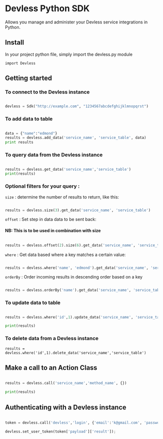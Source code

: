 # Devless Python SDK
Allows you manage and administer your Devless service integrations in Python.

## Install

In your project python file, simply import the devless.py module

`import Devless` 


## Getting started 

### To connect to the Devless instance 

```python

devless = Sdk("http://example.com", "1234567abcdefghijklmnopqrst")

```

### To add data to table 

```python

data = {"name":"edmond"}
results = devless.add_data('service_name', 'service_table', data)
print results

```

### To query data from the Devless instance 

```python

results = devless.get_data('service_name','service_table')
print(results)

```
### Optional filters for your query : 

``size`` : determine the number of results to return, like this:

```python

results = devless.size(3).get_data('service_name', 'service_table')

```

``offset`` : Set step in data data to be sent back: 

#### NB: This is to be used in combination with size

```python

results = devless.offset(2).size(6).get_data('service_name', 'service_table') 

```

``where`` : Get data based where a key matches a certain value: 

```python

results = devless.where('name', 'edmond').get_data('service_name', 'service_table') 

```

``orderBy`` : Order incoming results in descending order based on a key 

```python

results = devless.orderBy('name').get_data('service_name', 'service_table') 

```


### To update data to table 

```python

results = devless.where('id',1).update_data('service_name', 'service_table', {'name':'edmond'})

print(results) 

```

### To delete data from a Devless instance 

```
results = devless.where('id',1).delete_data('service_name','service_table')

```

## Make a call to an Action Class 

```python

results = devless.call('service_name','method_name', {})

print(results)

```

## Authenticating with a Devless instance

```python

token = devless.call('devless','login', {'email':'k@gmail.com', 'password':'password'});

devless.set_user_token(token['payload']['result']);

```




